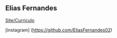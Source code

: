 ## Elias Fernandes


[Site/Curriculo](https://eliasfernandes02.github.io)

[instagram] (https://github.com/EliasFernandes02)
